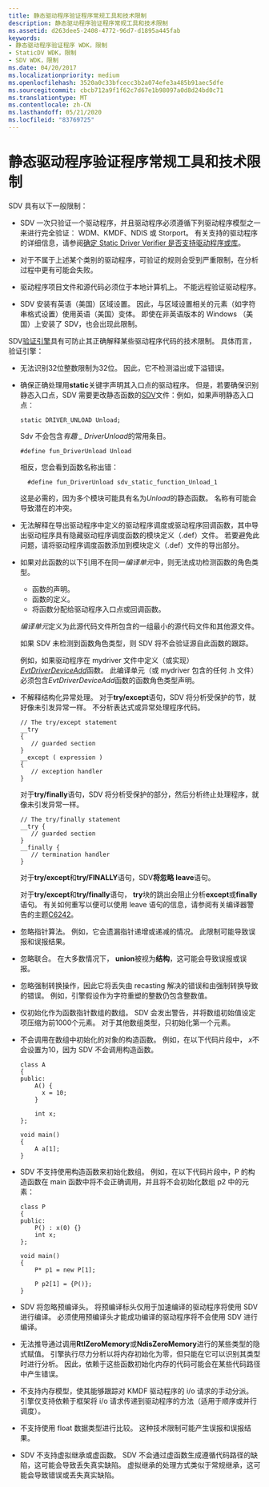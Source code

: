 ```yaml
---
title: 静态驱动程序验证程序常规工具和技术限制
description: 静态驱动程序验证程序常规工具和技术限制
ms.assetid: d263dee5-2408-4772-96d7-d1895a445fab
keywords:
- 静态驱动程序验证程序 WDK，限制
- StaticDV WDK，限制
- SDV WDK，限制
ms.date: 04/20/2017
ms.localizationpriority: medium
ms.openlocfilehash: 3520a0c33bfcecc3b2a074efe3a485b91aec5dfe
ms.sourcegitcommit: cbcb712a9f1f62c7d67e1b98097a0d8d24bd0c71
ms.translationtype: MT
ms.contentlocale: zh-CN
ms.lasthandoff: 05/21/2020
ms.locfileid: "83769725"
---
```

# <a name="static-driver-verifier-general-tool-and-technical-limitations"></a>静态驱动程序验证程序常规工具和技术限制


SDV 具有以下一般限制：

-   SDV 一次只验证一个驱动程序，并且驱动程序必须遵循下列驱动程序模型之一来进行完全验证： WDM、KMDF、NDIS 或 Storport。 有关支持的驱动程序的详细信息，请参阅[确定 Static Driver Verifier 是否支持驱动程序或库](determining-if-static-driver-verifier-supports-your-driver-or-library.md)。

-   对于不属于上述某个类别的驱动程序，可验证的规则会受到严重限制，在分析过程中更有可能会失败。

-   驱动程序项目文件和源代码必须位于本地计算机上。 不能远程验证驱动程序。

-   SDV 安装有英语（美国）区域设置。 因此，与区域设置相关的元素（如字符串格式设置）使用英语（美国）变体。 即使在非英语版本的 Windows （美国）上安装了 SDV，也会出现此限制。

SDV[验证引擎](verification-engine.md)具有可防止其正确解释某些驱动程序代码的技术限制。 具体而言，验证引擎：

-   无法识别32位整数限制为32位。 因此，它不检测溢出或下溢错误。

-   确保正确处理用**static**关键字声明其入口点的驱动程序。 但是，若要确保识别静态入口点，SDV 需要更改静态函数的[SDV](sdv-map-h.md)文件：例如，如果声明静态入口点：

    ```
    static DRIVER_UNLOAD Unload;
    ```

    Sdv 不会包含*有趣 \_ DriverUnload*的常用条目。

    ```
    #define fun_DriverUnload Unload
    ```

    相反，您会看到函数名称出错：

    ```
      #define fun_DriverUnload sdv_static_function_Unload_1
    ```

    这是必需的，因为多个模块可能具有名为*Unload*的静态函数。 名称有可能会导致潜在的冲突。

-   无法解释在导出驱动程序中定义的驱动程序调度或驱动程序回调函数，其中导出驱动程序具有隐藏驱动程序调度函数的模块定义（.def）文件。 若要避免此问题，请将驱动程序调度函数添加到模块定义（.def）文件的导出部分。

-   如果对此函数的以下引用不在同一*编译单元*中，则无法成功检测函数的角色类型。

    -   函数的声明。
    -   函数的定义。
    -   将函数分配给驱动程序入口点或回调函数。

    *编译单元*定义为此源代码文件所包含的一组最小的源代码文件和其他源文件。

    如果 SDV 未检测到函数角色类型，则 SDV 将不会验证源自此函数的跟踪。

    例如，如果驱动程序在 mydriver 文件中定义（或实现） [*EvtDriverDeviceAdd*](https://docs.microsoft.com/windows-hardware/drivers/ddi/wdfdriver/nc-wdfdriver-evt_wdf_driver_device_add)函数。 此编译单元（或 mydriver 包含的任何 .h 文件）必须包含*EvtDriverDeviceAdd*函数的函数角色类型声明。

-   不解释结构化异常处理。 对于**try/except**语句，SDV 将分析受保护的节，就好像未引发异常一样。 不分析表达式或异常处理程序代码。

    ```
    // The try/except statement
    __try 
    {
       // guarded section
    }
    __except ( expression )
    {
       // exception handler
    } 
    ```

    对于**try/finally**语句，SDV 将分析受保护的部分，然后分析终止处理程序，就像未引发异常一样。

    ```
    // The try/finally statement
    __try {
       // guarded section
    }
    __finally {
       // termination handler
    }
    ```

    对于**try/except**和**try/FINALLY**语句，SDV**将忽略 leave**语句。

    对于**try/except**和**try/finally**语句， **try**块的跳出会阻止分析**except**或**finally**语句。 有关如何重写以便可以使用 leave 语句的信息，请参阅有关编译器警告的主题[C6242](https://docs.microsoft.com/cpp/code-quality/c6242?view=vs-20)。

-   忽略指针算法。 例如，它会遗漏指针递增或递减的情况。 此限制可能导致误报和误报结果。

-   忽略联合。 在大多数情况下， **union**被视为**结构**，这可能会导致误报或误报。

-   忽略强制转换操作，因此它将丢失由 recasting 解决的错误和由强制转换导致的错误。 例如，引擎假设作为字符重塑的整数仍包含整数值。

-   仅初始化作为函数指针数组的数组。 SDV 会发出警告，并将数组初始值设定项压缩为前1000个元素。 对于其他数组类型，只初始化第一个元素。

-   不会调用在数组中初始化的对象的构造函数。 例如，在以下代码片段中， *x*不会设置为10，因为 SDV 不会调用构造函数。

    ```
    class A
    {
    public:
        A() {
          x = 10;
        }

        int x;
    };

    void main()
    {
        A a[1];
    }
    ```

-   SDV 不支持使用构造函数来初始化数组。 例如，在以下代码片段中，P 的构造函数在 main 函数中将不会正确调用，并且将不会初始化数组 p2 中的元素：
    ```
    class P
    {
    public:
        P() : x(0) {}
        int x;
    };

    void main()
    {
        P* p1 = new P[1];

        P p2[1] = {P()};
    }
    ```

-   SDV 将忽略预编译头。 将预编译标头仅用于加速编译的驱动程序将使用 SDV 进行编译。 必须使用预编译头才能成功编译的驱动程序将不会使用 SDV 进行编译。

-   无法推导通过调用**RtlZeroMemory**或**NdisZeroMemory**进行的某些类型的隐式赋值。 引擎执行尽力分析以将内存初始化为零，但只能在它可以识别其类型时进行分析。 因此，依赖于这些函数初始化内存的代码可能会在某些代码路径中产生错误。

-   不支持内存模型，使其能够跟踪对 KMDF 驱动程序的 i/o 请求的手动分派。 引擎仅支持依赖于框架将 i/o 请求传递到驱动程序的方法（适用于顺序或并行调度）。

-   不支持使用 float 数据类型进行比较。 这种技术限制可能产生误报和误报结果。

-   SDV 不支持虚拟继承或虚函数。 SDV 不会通过虚函数生成遵循代码路径的缺陷，这可能会导致丢失真实缺陷。 虚拟继承的处理方式类似于常规继承，这可能会导致错误或丢失真实缺陷。

 

 





